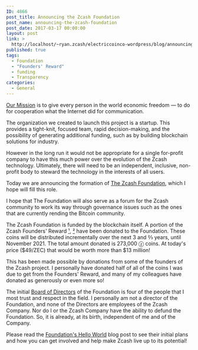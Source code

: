 ```yaml
---
ID: 4866
post_title: Announcing the Zcash Foundation
post_name: announcing-the-zcash-foundation
post_date: 2017-03-17 00:00:00
layout: post
link: >
  http://localhost/~ryan.zcash/electriccoinco-wordpress/blog/announcing-the-zcash-foundation/
published: true
tags:
  - Foundation
  - "Founders' Reward"
  - funding
  - Transparency
categories:
  - General
---
```

<p><a class="reference external" href="/blog/helloworld/">Our Mission</a> is to give every person in the world economic freedom — to do for cooperation what the Internet did for communication.</p>
<p>The organization we created to launch this project is a startup. This provides a tight-knit, focused team, rapid decision-making, and the possibility of generating additional funding, such as by building blockchain solutions for industry.</p>
<p>However in the long run it would not be appropriate for a single for-profit company to have this much power over the evolution of the Zcash technology. Ultimately, there will need to be an independent, inclusive, non-profit body to steward the technology in the interests of all users.</p>
<p>Today we are announcing the formation of <a class="reference external" href="http://z.cash.foundation/">The Zcash Foundation</a>, which I hope will fill this role.</p>
<p>I hope that The Foundation will also serve as a forum for the Zcash community to work its way through governance issues such as the ones that are currently rending the Bitcoin community.</p>
<p>The Zcash Foundation is funded by the blockchain itself. A portion of the Zcash Founders' Reward <a class="reference external" href="/blog/funding/">¹</a>, <a class="reference external" href="/blog/continued-funding-and-transparency/">²</a> have been donated to the Foundation. These coins will be distributed incrementally over the next 3 and ⅔ years, until November 2021. The total amount donated is 273,000 ⓩ coins. At today's price ($49/ZEC) that would be worth more than $13 million!</p>
<p>This has been made possible by donations from some of the founders of the Zcash project. I personally have donated half of all of the coins I was due to get from the Founders' Reward, and many of my colleagues have donated as generously or even more so!</p>
<p>The initial <a class="reference external" href="http://z.cash.foundation/about/">Board of Directors</a> of the Foundation is four of the people that I most trust and respect in the field. I personally am not a director of the Foundation, and none of the Directors are employees of the Zcash Company. Nor do I or the Zcash Company have the ability to defund the Foundation. So, it is already, at its birth, independent of me and of the Company.</p>
<p>Please read the <a class="reference external" href="http://z.cash.foundation/blog/hello-world/">Foundation's Hello World</a> blog post to see their initial plans and how you can get involved and help make Zcash live up to its potential!</p>
